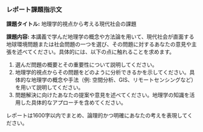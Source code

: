 ### レポート課題指示文

**課題タイトル:** 地理学的視点から考える現代社会の課題

**課題内容:** 本講義で学んだ地理学の概念や方法論を用いて、現代社会が直面する地球環境問題または社会問題の一つを選び、その問題に対するあなたの意見や主張を述べてください。具体的には、以下の点に触れることを求めます。

1. 選んだ問題の概要とその重要性について説明してください。
2. 地理学的視点からその問題をどのように分析できるかを示してください。具体的な地理学の概念や手法（例: 空間分析、GIS、リモートセンシングなど）を用いて説明してください。
3. 問題解決に向けたあなたの提案や意見を述べてください。地理学の知識を活用した具体的なアプローチを含めてください。

レポートは1600字以内でまとめ、論理的かつ明確にあなたの考えを表現してください。